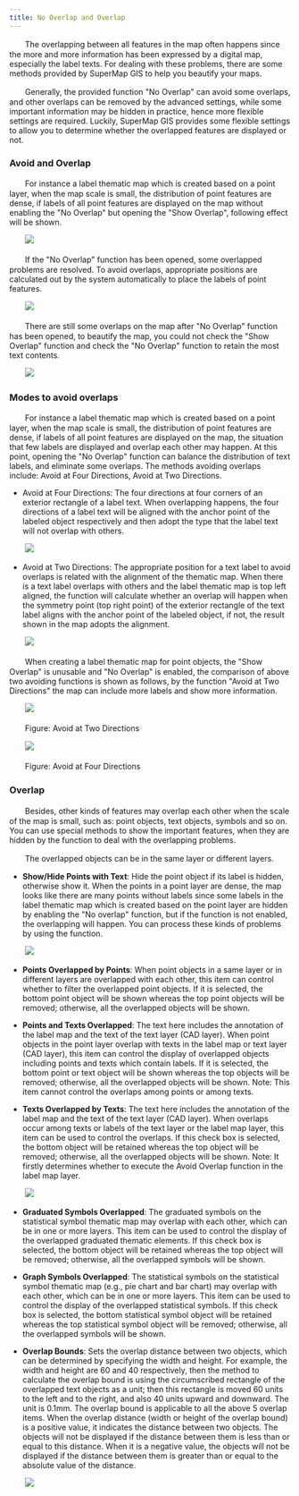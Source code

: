 ```yaml
---
title: No Overlap and Overlap
---
```


　　The overlapping between all features in the map often happens since the more and more information has been expressed by a digital map, especially the label texts. For dealing with these problems, there are some methods provided by SuperMap GIS to help you beautify your maps.

　　Generally, the provided function "No Overlap" can avoid some overlaps, and other overlaps can be removed by the advanced settings, while some important information may be hidden in practice, hence more flexible settings are required. Luckily, SuperMap GIS provides some flexible settings to allow you to determine whether the overlapped features are displayed or not.

### Avoid and Overlap

　　For instance a label thematic map which is created based on a point layer, when the map scale is small, the distribution of point features are dense, if labels of all point features are displayed on the map without enabling the "No Overlap" but opening the "Show Overlap", following effect will be shown.

　　![](img/OverlapDisplayed1.png)


　　If the "No Overlap" function has been opened, some overlapped problems are resolved. To avoid overlaps, appropriate positions are calculated out by the system automatically to place the labels of point features.

　　![](img/OverlapDisplayed2.png)

　　There are still some overlaps on the map after "No Overlap" function has been opened, to beautify the map, you could not check the "Show Overlap" function and check the "No Overlap" function to retain the most text contents.

　　![](img/OverlapDisplayed3.png)

### Modes to avoid overlaps


　　For instance a label thematic map which is created based on a point layer, when the map scale is small, the distribution of point features are dense, if labels of all point features are displayed on the map, the situation that few labels are displayed and overlap each other may happen. At this point, opening the "No Overlap" function can balance the distribution of text labels, and eliminate some overlaps. The methods avoiding overlaps include: Avoid at Four Directions, Avoid at Two Directions.

- Avoid at Four Directions: The four directions at four corners of an exterior rectangle of a label text. When overlapping happens, the four directions of a label text will be aligned with the anchor point of the labeled object respectively and then adopt the type that the label text will not overlap with others.

　　![](ThematicMap/img/autoshrink.png)

- Avoid at Two Directions: The appropriate position for a text label to avoid overlaps is related with the alignment of the thematic map. When there is a text label overlaps with others and the label thematic map is top left aligned, the function will calculate whether an overlap will happen when the symmetry point (top right point) of the exterior rectangle of the text label aligns with the anchor point of the labeled object, if not, the result shown in the map adopts the alignment.

　　![](ThematicMap/img/autoshrink1.png)


　　When creating a label thematic map for point objects, the "Show Overlap" is unusable and "No Overlap" is enabled, the comparison of above two avoiding functions is shown as follows, by the function "Avoid at Two Directions" the map can include more labels and show more information.

　　![](img/TwoDirections.png)

　　Figure: Avoid at Two Directions

　　![](img/AllDirections.png)

　　Figure: Avoid at Four Directions

### Overlap

　　Besides, other kinds of features may overlap each other when the scale of the map is small, such as: point objects, text objects, symbols and so on. You can use special methods to show the important features, when they are hidden by the function to deal with the overlapping problems.

　　The overlapped objects can be in the same layer or different layers.

- **Show/Hide Points with Text**: Hide the point object if its label is hidden, otherwise show it. When the points in a point layer are dense, the map looks like there are many points without labels since some labels in the label thematic map which is created based on the point layer are hidden by enabling the "No overlap" function, but if the function is not enabled, the overlapping will happen. You can process these kinds of problems by using the function.

　　![](img/PointTextDisplay.png)

- **Points Overlapped by Points**: When point objects in a same layer or in different layers are overlapped with each other, this item can control whether to filter the overlapped point objects. If it is selected, the bottom point object will be shown whereas the top point objects will be removed; otherwise, all the overlapped objects will be shown.

- **Points and Texts Overlapped**: The text here includes the annotation of the label map and the text of the text layer (CAD layer). When point objects in the point layer overlap with texts in the label map or text layer (CAD layer), this item can control the display of overlapped objects including points and texts which contain labels. If it is selected, the bottom point or text object will be shown whereas the top objects will be removed; otherwise, all the overlapped objects will be shown. Note: This item cannot control the overlaps among points or among texts.

- **Texts Overlapped by Texts**: The text here includes the annotation of the label map and the text of the text layer (CAD layer). When overlaps occur among texts or labels of the text layer or the label map layer, this item can be used to control the overlaps. If this check box is selected, the bottom object will be retained whereas the top object will be removed; otherwise, all the overlapped objects will be shown. Note: It firstly determines whether to execute the Avoid Overlap function in the label map layer.

　　![](img/TextOverlap.png)

- **Graduated Symbols Overlapped**: The graduated symbols on the statistical symbol thematic map may overlap with each other, which can be in one or more layers. This item can be used to control the display of the overlapped graduated thematic elements. If this check box is selected, the bottom object will be retained whereas the top object will be removed; otherwise, all the overlapped symbols will be shown.

- **Graph Symbols Overlapped**: The statistical symbols on the statistical symbol thematic map (e.g., pie chart and bar chart) may overlap with each other, which can be in one or more layers. This item can be used to control the display of the overlapped statistical symbols. If this check box is selected, the bottom statistical symbol object will be retained whereas the top statistical symbol object will be removed; otherwise, all the overlapped symbols will be shown.


- **Overlap Bounds**: Sets the overlap distance between two objects, which can be determined by specifying the width and height. For example, the width and height are 60 and 40 respectively, then the method to calculate the overlap bound is using the circumscribed rectangle of the overlapped text objects as a unit; then this rectangle is moved 60 units to the left and to the right, and also 40 units upward and downward. The unit is 0.1mm. The overlap bound is applicable to all the above 5 overlap items. When the overlap distance (width or height of the overlap bound) is a positive value, it indicates the distance between two objects. The objects will not be displayed if the distance between them is less than or equal to this distance. When it is a negative value, the objects will not be displayed if the distance between them is greater than or equal to the absolute value of the distance.

　　![](img/OverlappedSpaceSize.png)